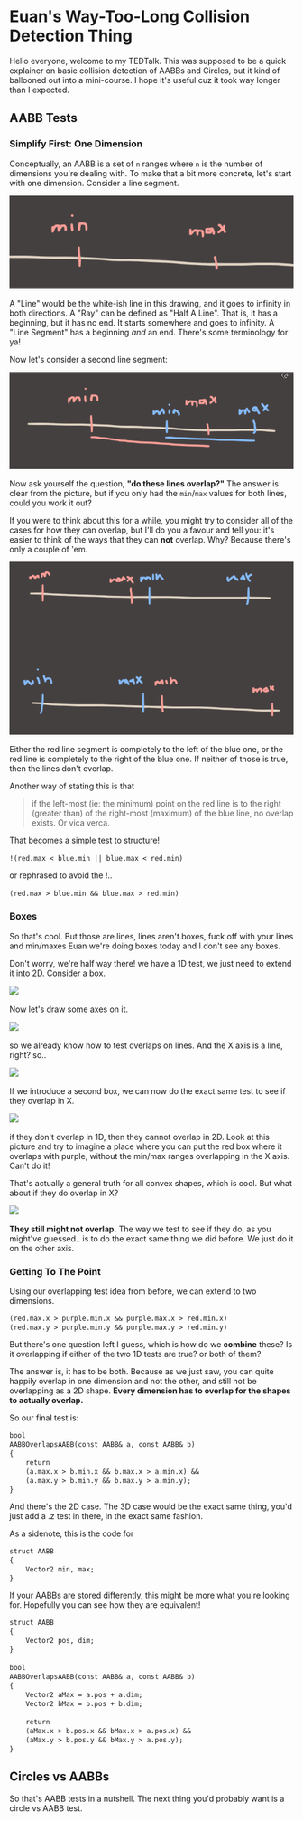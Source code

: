 # Euan's Way-Too-Long Collision Detection Thing

Hello everyone, welcome to my TEDTalk. This was supposed to be a quick explainer on basic collision detection of AABBs and Circles, but it kind of ballooned out into a mini-course. I hope it's useful cuz it took way longer than I expected.

## AABB Tests

### Simplify First: One Dimension

Conceptually, an AABB is a set of `n` ranges where `n` is the number of dimensions you're dealing with. To make that a bit more concrete, let's start with one dimension. Consider a line segment.

![](img/min_max.png)

A "Line" would be the white-ish line in this drawing, and it goes to infinity in both directions. A "Ray" can be defined as "Half A Line". That is, it has a beginning, but it has no end. It starts somewhere and goes to infinity. A "Line Segment" has a beginning *and* an end. There's some terminology for ya!
 
Now let's consider a second line segment:

![](img/two_line_segments.png)

Now ask yourself the question, **"do these lines overlap?"** The answer is clear from the picture, but if you only had the `min`/`max` values for both lines, could you work it out?

If you were to think about this for a while, you might try to consider all of the cases for how they can overlap, but I'll do you a favour and tell you: it's easier to think of the ways that they can **not** overlap. Why? Because there's only a couple of 'em.

![](img/two_lines_beside_eachother.png)

Either the red line segment is completely to the left of the blue one, or the red line is completely to the right of the blue one. If neither of those is true, then the lines don't overlap.

Another way of stating this is that

> if the left-most (ie: the minimum) point on the red line is to the right (greater than) of the right-most (maximum) of the blue line, no overlap exists. Or vica verca.

That becomes a simple test to structure!

```!(red.max < blue.min || blue.max < red.min)```

or rephrased to avoid the !..

```(red.max > blue.min && blue.max > red.min)```

### Boxes

So that's cool. But those are lines, lines aren't boxes, fuck off with your lines and min/maxes Euan we're doing boxes today and I don't see any boxes.

Don't worry, we're half way there! we have a 1D test, we just need to extend it into 2D. Consider a box.

![](img/a_box.png)

Now let's draw some axes on it.

![](img/a_box_with_axes.png)

so we already know how to test overlaps on lines. And the X axis is a line, right? so..

![](img/aabb_x_axis.png)

If we introduce a second box, we can now do the exact same test to see if they overlap in X.

![](img/aabb_2.png)

if they don't overlap in 1D, then they cannot overlap in 2D. Look at this picture and try to imagine a place where you can put the red box where it overlaps with purple, without the min/max ranges overlapping in the X axis. Can't do it! 

That's actually a general truth for all convex shapes, which is cool. But what about if they do overlap in X?

![](img/aabb_3.png)

**They still might not overlap.** The way we test to see if they do, as you might've guessed.. is to do the exact same thing we did before. We just do it on the other axis.

### Getting To The Point 

Using our overlapping test idea from before, we can extend to two dimensions.

```
(red.max.x > purple.min.x && purple.max.x > red.min.x)
(red.max.y > purple.min.y && purple.max.y > red.min.y)
```

But there's one question left I guess, which is how do we **combine** these? Is it overlapping if either of the two 1D tests are true? or both of them?

The answer is, it has to be both. Because as we just saw, you can quite happily overlap in one dimension and not the other, and still not be overlapping as a 2D shape. **Every dimension has to overlap for the shapes to actually overlap.**

So our final test is:

```
bool
AABBOverlapsAABB(const AABB& a, const AABB& b)
{
	return
	(a.max.x > b.min.x && b.max.x > a.min.x) &&
	(a.max.y > b.min.y && b.max.y > a.min.y);
}

```

And there's the 2D case. The 3D case would be the exact same thing, you'd just add a .z test in there, in the exact same fashion.

As a sidenote, this is the code for

```
struct AABB
{
	Vector2 min, max;
}
```

If your AABBs are stored differently, this might be more what you're looking for. Hopefully you can see how they are equivalent!

```
struct AABB
{
	Vector2 pos, dim;
}

bool
AABBOverlapsAABB(const AABB& a, const AABB& b)
{
	Vector2 aMax = a.pos + a.dim;
	Vector2 bMax = b.pos + b.dim;

	return
	(aMax.x > b.pos.x && bMax.x > a.pos.x) &&
	(aMax.y > b.pos.y && bMax.y > a.pos.y);
}
```

## Circles vs AABBs

So that's AABB tests in a nutshell. The next thing you'd probably want is a circle vs AABB test.